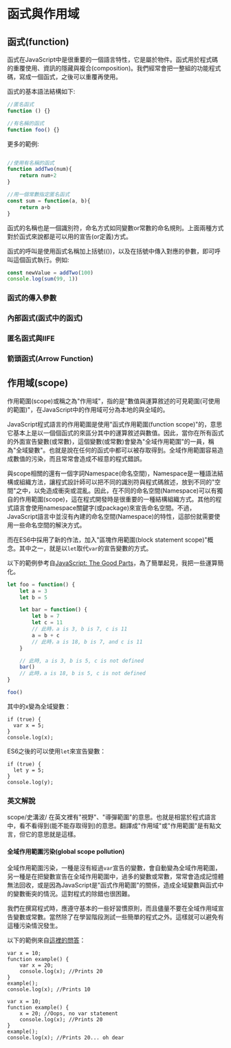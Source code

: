 # 函式與作用域

## 函式(function)

函式在JavaScript中是很重要的一個語言特性，它是屬於物件。函式用於程式碼的重覆使用、資訊的隱藏與複合(composition)。我們經常會把一整組的功能程式碼，寫成一個函式，之後可以重覆再使用。

函式的基本語法結構如下:

```js
//匿名函式
function () {}

//有名稱的函式
function foo() {}
```

更多的範例:

```js

//使用有名稱的函式
function addTwo(num){
    return num+2
}

//用一個常數指定匿名函式
const sum = function(a, b){
    return a+b
}
```

函式的名稱也是一個識別符，命名方式如同變數or常數的命名規則。上面兩種方式對於函式來說都是可以用的宣告(or定義)方式。

函式的呼叫是使用函式名稱加上括號(())，以及在括號中傳入對應的參數，即可呼叫這個函式執行。例如:

```js
const newValue = addTwo(100)
console.log(sum(99, 1))
```

### 函式的傳入參數


### 內部函式(函式中的函式)

### 匿名函式與IIFE

### 箭頭函式(Arrow Function)

## 作用域(scope)

作用範圍(scope)或稱之為"作用域"，指的是"數值與運算敘述的可見範圍(可使用的範圍)"，在JavaScript中的作用域可分為本地的與全域的。

JavaScript程式語言的作用範圍是使用"函式作用範圍(function scope)"的，意思它基本上是以一個個函式的來區分其中的運算敘述與數值。因此，當你在所有函式的外面宣告變數(或常數)，這個變數(或常數)會變為"全域作用範圍"的一員，稱為"全域變數"。也就是說在任何的函式中都可以被存取得到。全域作用範圍容易造成數值的污染，而且常常會造成不經意的程式錯誤。

與scope相關的還有一個字詞Namespace(命名空間)，Namespace是一種語法結構或組織方法，讓程式設計師可以把不同的識別符與程式碼敘述，放到不同的"空間"之中，以免造成衝突或混亂。因此，在不同的命名空間(Namespace)可以有獨自的作用範圍(scope)，這在程式開發時是很重要的一種結構組織方式。其他的程式語言會使用namespace關鍵字(或package)來宣告命名空間。不過，JavaScript語言中並沒有內建的命名空間(Namespace)的特性，這部份就需要使用一些命名空間的解決方式。

而在ES6中採用了新的作法，加入"區塊作用範圍(block statement scope)"概念。其中之一，就是以`let`取代`var`的宣告變數的方式。

以下的範例參考自[JavaScript: The Good Parts](http://shop.oreilly.com/product/9780596517748.do)，為了簡單起見，我把一些運算簡化。

```js
let foo = function() {
    let a = 3
    let b = 5

    let bar = function() {
        let b = 7
        let c = 11
        // 此時，a is 3, b is 7, c is 11
        a = b + c
        // 此時，a is 18, b is 7, and c is 11
    }

    // 此時, a is 3, b is 5, c is not defined
    bar()
    // 此時，a is 18, b is 5, c is not defined
}

foo()
```

其中的x變為全域變數：

```
if (true) {
  var x = 5;
}
console.log(x);
```

ES6之後的可以使用`let`來宣告變數：

```
if (true) {
  let y = 5;
}
console.log(y);
```

### 英文解說

scope/史溝波/ 在英文裡有"視野"、"導彈範圍"的意思。也就是相當於程式語言中，看不看得到(能不能存取得到)的意思。翻譯成"作用域"或"作用範圍"是有點文言，但它的意思就是這樣。

#### 全域作用範圍污染(global scope pollution)

全域作用範圍污染，一種是沒有經過`var`宣告的變數，會自動變為全域作用範圍，另一種是在把變數宣告在全域作用範圍中，過多的變數或常數，常常會造成記憶體無法回收，或是因為JavaScript是"函式作用範圍"的關係，造成全域變數與函式中的變數衝突的情況。這對程式的除錯也很困難。

我們在撰寫程式時，應遵守基本的一些好習慣原則，而且儘量不要在全域作用域宣告變數或常數。當然除了在學習階段測試一些簡單的程式之外。這樣就可以避免有這種污染情況發生。

以下的範例來自[這裡的問答](http://stackoverflow.com/questions/8862665/what-does-it-mean-global-namespace-would-be-polluted/13352212)：

```
var x = 10;
function example() {
    var x = 20;
    console.log(x); //Prints 20
}
example();
console.log(x); //Prints 10
```

```
var x = 10;
function example() {
    x = 20; //Oops, no var statement
    console.log(x); //Prints 20
}
example();
console.log(x); //Prints 20... oh dear
```
